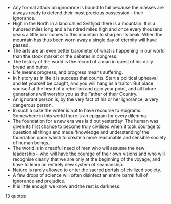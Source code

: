  - Any formal attack on ignorance is bound to fail because the masses are always ready to defend their most precious possession – their ignorance.
 - High in the North in a land called Svithjod there is a mountain. It is a hundred miles long and a hundred miles high and once every thousand years a little bird comes to this mountain to sharpen its beak. When the mountain has thus been worn away a single day of eternity will have passed.
 - The arts are an even better barometer of what is happening in our world than the stock market or the debates in congress.
 - The history of the world is the record of a man in quest of his daily bread and butter.
 - Life means progress, and progress means suffering.
 - In history as in life it is success that counts. Start a political upheaval and let yourself be caught, and you will hang as a traitor. But place yourself at the head of a rebellion and gain your point, and all future generations will worship you as the Father of their Country.
 - An ignorant person is, by the very fact of his or her ignorance, a very dangerous person.
 - In such a case the writer is apt to have recourse to epigrams. Somewhere in this world there is an epigram for every dilemma.
 - The foundation for a new era was laid but yesterday. The human was given its first chance to become truly civilised when it took courage to question all things and made ‘knowledge and understanding’ the foundation upon which to create a more reasonable and sensible society of human beings.
 - The world is in dreadful need of men who will assume the new leadership – who will have the courage of their own visions and who will recognise clearly that we are only at the beginning of the voyage, and have to learn an entirely new system of seamanship.
 - Nature is rarely allowed to enter the sacred portals of civilized society.
 - A few drops of science will often disinfect an entire barrel full of ignorance and prejudice.
 - It is little enough we know and the rest is darkness.

13 quotes